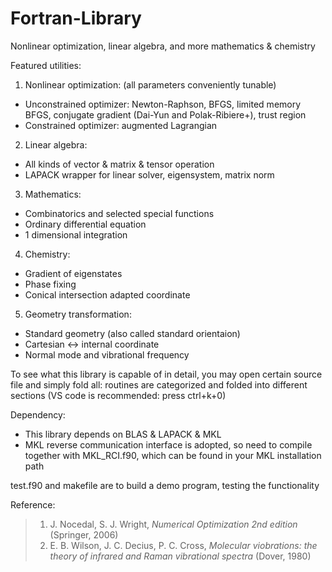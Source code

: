 # Fortran-Library
Nonlinear optimization, linear algebra, and more mathematics & chemistry

Featured utilities:
1. Nonlinear optimization: (all parameters conveniently tunable)
* Unconstrained optimizer:
Newton-Raphson, BFGS, limited memory BFGS, conjugate gradient (Dai-Yun and Polak-Ribiere+), trust region
* Constrained optimizer: augmented Lagrangian
2. Linear algebra:
* All kinds of vector & matrix & tensor operation
* LAPACK wrapper for linear solver, eigensystem, matrix norm
3. Mathematics:
* Combinatorics and selected special functions
* Ordinary differential equation
* 1 dimensional integration
4. Chemistry:
* Gradient of eigenstates
* Phase fixing
* Conical intersection adapted coordinate
5. Geometry transformation:
* Standard geometry (also called standard orientaion)
* Cartesian <-> internal coordinate
* Normal mode and vibrational frequency

To see what this library is capable of in detail, you may open certain source file and simply fold all: routines are categorized and folded into different sections (VS code is recommended: press ctrl+k+0)

Dependency:
* This library depends on BLAS & LAPACK & MKL
* MKL reverse communication interface is adopted, so need to compile together with MKL_RCI.f90, which can be found in your MKL installation path

test.f90 and makefile are to build a demo program, testing the functionality

Reference:
> 1. J. Nocedal, S. J. Wright, *Numerical Optimization 2nd edition* (Springer, 2006)
> 2. E. B. Wilson, J. C. Decius, P. C. Cross, *Molecular viobrations: the theory of infrared and Raman vibrational spectra* (Dover, 1980)